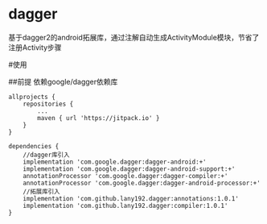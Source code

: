 # dagger

基于dagger2的android拓展库，通过注解自动生成ActivityModule模块，节省了注册Activity步骤

#使用

##前提
    依赖google/dagger依赖库

	allprojects {
		repositories {
			...
			maven { url 'https://jitpack.io' }
		}
	}
	
	dependencies {
	    //dagger库引入
        implementation 'com.google.dagger:dagger-android:+'
        implementation 'com.google.dagger:dagger-android-support:+'
        annotationProcessor 'com.google.dagger:dagger-compiler:+'
        annotationProcessor 'com.google.dagger:dagger-android-processor:+'
	    //拓展库引入
        implementation 'com.github.lany192.dagger:annotations:1.0.1'
        implementation 'com.github.lany192.dagger:compiler:1.0.1'
	}
